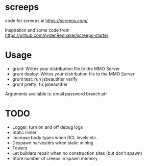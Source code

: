 # screeps
code for screeps ai https://screeps.com/

Inspiration and some code from https://github.com/AydenRennaker/screeps-starter


# Usage
* grunt: Writes your distribution file to the MMO Server
* grunt deploy:  Writes your distribution file to the MMO Server
* grunt test: run jsbeautifier verify
* grunt pretty: fix jsbeautifier 

Arguments available is:
email
password
branch
ptr


# TODO
* Logger, turn on and off debug logs
* Static miner
* Increase body types when RCL levels etc.
* Despawn harvesters when static mining
* Towers
* Let builders repair when no construction sites (but don't spawn)
* Store number of creeps in spawn memory